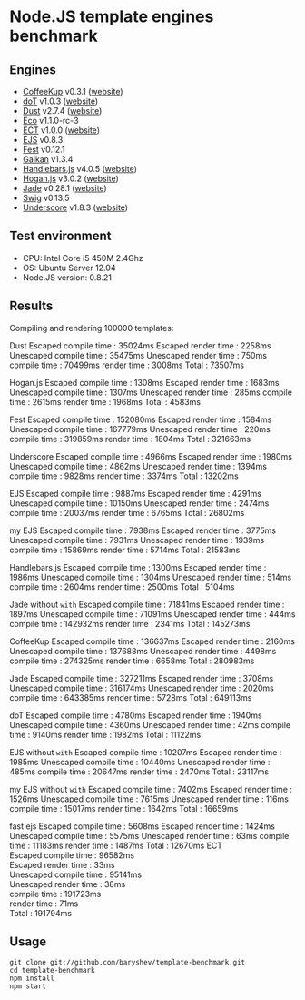 # Node.JS template engines benchmark

## Engines

- [CoffeeKup](https://github.com/mauricemach/coffeekup) v0.3.1 ([website](http://coffeekup.org/))
- [doT](https://github.com/olado/doT) v1.0.3 ([website](http://olado.github.com/doT/))
- [Dust](https://github.com/linkedin/dustjs) v2.7.4 ([website](http://linkedin.github.com/dustjs/))
- [Eco](https://github.com/sstephenson/eco) v1.1.0-rc-3
- [ECT](https://github.com/baryshev/ect) v1.0.0 ([website](http://ectjs.com/))
- [EJS](https://github.com/visionmedia/ejs) v0.8.3
- [Fest](https://github.com/mailru/fest) v0.12.1
- [Gaikan](https://github.com/Deathspike/gaikan) v1.3.4
- [Handlebars.js](https://github.com/wycats/handlebars.js/) v4.0.5 ([website](http://handlebarsjs.com/))
- [Hogan.js](https://github.com/twitter/hogan.js) v3.0.2 ([website](http://twitter.github.com/hogan.js/))
- [Jade](https://github.com/visionmedia/jade) v0.28.1 ([website](http://jade-lang.com/))
- [Swig](https://github.com/paularmstrong/swig) v0.13.5
- [Underscore](https://github.com/documentcloud/underscore) v1.8.3 ([website](http://underscorejs.org/))

## Test environment

- CPU: Intel Core i5 450M 2.4Ghz
- OS: Ubuntu Server 12.04
- Node.JS version: 0.8.21

## Results

Compiling and rendering 100000 templates:

Dust
  Escaped compile time     : 35024ms
  Escaped render time      : 2258ms
  Unescaped compile time   : 35475ms
  Unescaped render time    : 750ms
  compile time             : 70499ms
  render time              : 3008ms
  Total                    : 73507ms

Hogan.js
  Escaped compile time     : 1308ms
  Escaped render time      : 1683ms
  Unescaped compile time   : 1307ms
  Unescaped render time    : 285ms
  compile time             : 2615ms
  render time              : 1968ms
  Total                    : 4583ms

Fest
  Escaped compile time     : 152080ms
  Escaped render time      : 1584ms
  Unescaped compile time   : 167779ms
  Unescaped render time    : 220ms
  compile time             : 319859ms
  render time              : 1804ms
  Total                    : 321663ms

Underscore
  Escaped compile time     : 4966ms
  Escaped render time      : 1980ms
  Unescaped compile time   : 4862ms
  Unescaped render time    : 1394ms
  compile time             : 9828ms
  render time              : 3374ms
  Total                    : 13202ms

EJS
  Escaped compile time     : 9887ms
  Escaped render time      : 4291ms
  Unescaped compile time   : 10150ms
  Unescaped render time    : 2474ms
  compile time             : 20037ms
  render time              : 6765ms
  Total                    : 26802ms

my EJS
  Escaped compile time     : 7938ms
  Escaped render time      : 3775ms
  Unescaped compile time   : 7931ms
  Unescaped render time    : 1939ms
  compile time             : 15869ms
  render time              : 5714ms
  Total                    : 21583ms

Handlebars.js
  Escaped compile time     : 1300ms
  Escaped render time      : 1986ms
  Unescaped compile time   : 1304ms
  Unescaped render time    : 514ms
  compile time             : 2604ms
  render time              : 2500ms
  Total                    : 5104ms

Jade without `with`
  Escaped compile time     : 71841ms
  Escaped render time      : 1897ms
  Unescaped compile time   : 71091ms
  Unescaped render time    : 444ms
  compile time             : 142932ms
  render time              : 2341ms
  Total                    : 145273ms

CoffeeKup
  Escaped compile time     : 136637ms
  Escaped render time      : 2160ms
  Unescaped compile time   : 137688ms
  Unescaped render time    : 4498ms
  compile time             : 274325ms
  render time              : 6658ms
  Total                    : 280983ms

Jade
  Escaped compile time     : 327211ms
  Escaped render time      : 3708ms
  Unescaped compile time   : 316174ms
  Unescaped render time    : 2020ms
  compile time             : 643385ms
  render time              : 5728ms
  Total                    : 649113ms

doT
  Escaped compile time     : 4780ms
  Escaped render time      : 1940ms
  Unescaped compile time   : 4360ms
  Unescaped render time    : 42ms
  compile time             : 9140ms
  render time              : 1982ms
  Total                    : 11122ms

EJS without `with`
  Escaped compile time     : 10207ms
  Escaped render time      : 1985ms
  Unescaped compile time   : 10440ms
  Unescaped render time    : 485ms
  compile time             : 20647ms
  render time              : 2470ms
  Total                    : 23117ms

my EJS without `with`
  Escaped compile time     : 7402ms
  Escaped render time      : 1526ms
  Unescaped compile time   : 7615ms
  Unescaped render time    : 116ms
  compile time             : 15017ms
  render time              : 1642ms
  Total                    : 16659ms

fast ejs
  Escaped compile time     : 5608ms
  Escaped render time      : 1424ms
  Unescaped compile time   : 5575ms
  Unescaped render time    : 63ms
  compile time             : 11183ms
  render time              : 1487ms
  Total                    : 12670ms
ECT                                                                                                                                                                 
  Escaped compile time     : 96582ms                                                                                                                                
  Escaped render time      : 33ms                                                                                                                                   
  Unescaped compile time   : 95141ms                                                                                                                                
  Unescaped render time    : 38ms                                                                                                                                   
  compile time             : 191723ms                                                                                                                               
  render time              : 71ms                                                                                                                                   
  Total                    : 191794ms

## Usage

	git clone git://github.com/baryshev/template-benchmark.git
	cd template-benchmark
	npm install
	npm start
